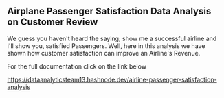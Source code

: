 ## Airplane Passenger Satisfaction Data Analysis on Customer Review

We guess you haven't heard the saying; show me a successful airline and I'll show you, satisfied Passengers. Well, here in this analysis we have shown how customer satisfaction can improve an Airline's Revenue.

For the full documentation click on the link below


https://dataanalyticsteam13.hashnode.dev/airline-passenger-satisfaction-analysis